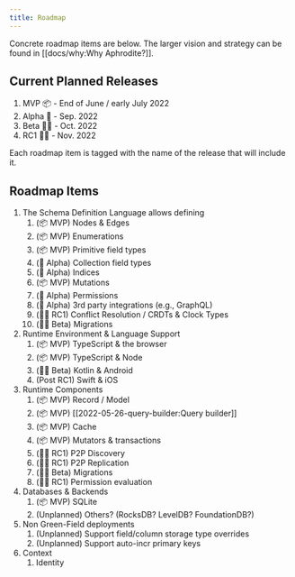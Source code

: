 ```yaml
---
title: Roadmap
---
```


Concrete roadmap items are below. The larger vision and strategy can be found in [[docs/why:Why Aphrodite?]].

## Current Planned Releases

1. MVP 📦 - End of June / early July 2022
2. Alpha 💪 - Sep. 2022
3. Beta 🤦‍♂️ - Oct. 2022
4. RC1 🧚‍♀️ - Nov. 2022

Each roadmap item is tagged with the name of the release that will include it.

## Roadmap Items

1. The Schema Definition Language allows defining
   1. (📦 MVP) Nodes & Edges
   2. (📦 MVP) Enumerations
   3. (📦 MVP) Primitive field types
   4. (💪 Alpha) Collection field types
   5. (💪 Alpha) Indices
   6. (📦 MVP) Mutations
   7. (💪 Alpha) Permissions
   8. (💪 Alpha) 3rd party integrations (e.g., GraphQL)
   9. (🧚‍♀️ RC1) Conflict Resolution / CRDTs & Clock Types
   10. (🤦‍♂️ Beta) Migrations
2. Runtime Environment & Language Support
   1. (📦 MVP) TypeScript & the browser
   2. (📦 MVP) TypeScript & Node
   3. (🤦‍♂️ Beta) Kotlin & Android
   4. (Post RC1) Swift & iOS
3. Runtime Components
   1. (📦 MVP) Record / Model
   2. (📦 MVP) [[2022-05-26-query-builder:Query builder]]
   3. (📦 MVP) Cache
   4. (📦 MVP) Mutators & transactions
   5. (🧚‍♀️ RC1) P2P Discovery
   6. (🧚‍♀️ RC1) P2P Replication
   7. (🤦‍♂️ Beta) Migrations
   8. (🧚‍♀️ RC1) Permission evaluation
4. Databases & Backends
   1. (📦 MVP) SQLite
   2. (Unplanned) Others? (RocksDB? LevelDB? FoundationDB?)
5. Non Green-Field deployments
   1. (Unplanned) Support field/column storage type overrides
   2. (Unplanned) Support auto-incr primary keys
6. Context
   1. Identity
